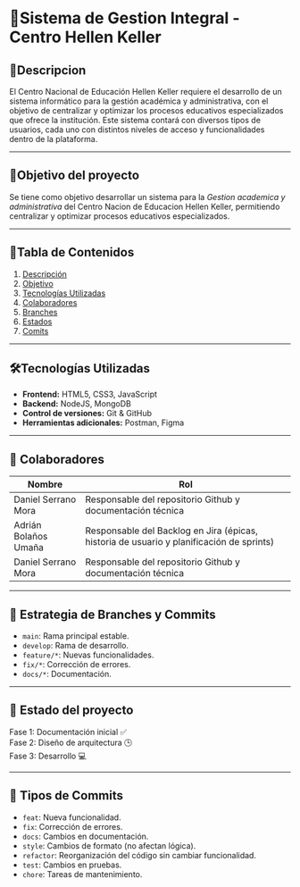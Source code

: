 # 🏫**Sistema de Gestion Integral - Centro Hellen Keller**
## 📝Descripcion

El Centro Nacional de Educación Hellen Keller requiere el desarrollo de un sistema informático para la gestión académica y administrativa, con el objetivo de centralizar y optimizar los procesos educativos especializados que ofrece la institución. Este sistema contará con diversos tipos de usuarios, cada uno con distintos niveles de acceso y funcionalidades dentro de la plataforma.

---

## 🎯Objetivo del proyecto

Se tiene como objetivo desarrollar un sistema para la *Gestion academica y administrativa* del Centro Nacion de Educacion Hellen Keller, permitiendo centralizar y optimizar procesos educativos especializados.

---

## 🧩Tabla de Contenidos
1. [Descripción](#Descripcion)
2. [Objetivo](#Objetivo-del-proyecto)
3. [Tecnologías Utilizadas](#tecnologías-utilizadas)
4. [Colaboradores](#Colaboradores)
5. [Branches](#Estrategia-de-Branches-y-Commits)
6. [Estados](#Estado-del-proyecto)
7. [Comits](#Tipos-de-Commits)


---

## 🛠Tecnologías Utilizadas

- **Frontend:** HTML5, CSS3, JavaScript  
- **Backend:** NodeJS, MongoDB  
- **Control de versiones:** Git & GitHub  
- **Herramientas adicionales:** Postman, Figma

---
## 👥 Colaboradores

|Nombre|Rol|
|--------|-----------|
|Daniel Serrano Mora|Responsable del repositorio Github y documentación técnica|
|Adrián Bolaños Umaña|Responsable del Backlog en Jira (épicas, historia de usuario y planificación de sprints)|
|Daniel Serrano Mora|Responsable del repositorio Github y documentación técnica|


---

## 🌿 Estrategia de Branches y Commits

- `main`: Rama principal estable.
- `develop`: Rama de desarrollo.
- `feature/*`: Nuevas funcionalidades.
- `fix/*`: Corrección de errores.
- `docs/*`: Documentación.

---

## 📅 Estado del proyecto

Fase 1: Documentación inicial ✅  
Fase 2: Diseño de arquitectura 🕒  
Fase 3: Desarrollo 💻

---

## 📝 Tipos de Commits

- `feat`: Nueva funcionalidad.
- `fix`: Corrección de errores.
- `docs`: Cambios en documentación.
- `style`: Cambios de formato (no afectan lógica).
- `refactor`: Reorganización del código sin cambiar funcionalidad.
- `test`: Cambios en pruebas.
- `chore`: Tareas de mantenimiento.


